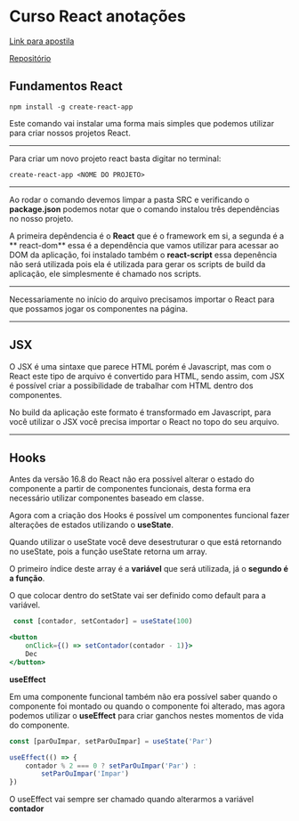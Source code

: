 # Curso React anotações

[Link para apostila](http://files.cod3r.com.br/apostila-react-redux.pdf)

[Repositório](https://github.com/cod3rcursos/curso-react-redux)

## Fundamentos React

```
npm install -g create-react-app 
```

Este comando vai instalar uma forma mais simples que podemos utilizar para criar nossos projetos React.

<hr />

Para criar um novo projeto react basta digitar no terminal:

```
create-react-app <NOME DO PROJETO>
```

<hr/>

Ao rodar o comando devemos limpar a pasta SRC e verificando o **package.json** podemos notar que o comando instalou três dependências no nosso projeto.

A primeira depêndencia é o **React** que é o framework em si, a segunda é a ** react-dom** essa é a dependência que vamos utilizar para acessar ao DOM da aplicação, foi instalado também o **react-script** essa depenência não será utilizada pois ela é utilizada para gerar os scripts de build da aplicação, ele simplesmente é chamado nos scripts.

<hr/>

Necessariamente no início do arquivo precisamos importar o React para que possamos jogar os componentes na página.

<hr/>

## JSX

O JSX é uma sintaxe que parece HTML porém é Javascript, mas com o React este tipo de arquivo é convertido para HTML, sendo assim, com JSX é possível criar a possibilidade de trabalhar com HTML dentro dos componentes.

No build da aplicação este formato é transformado em Javascript, para você utilizar o JSX você precisa importar o React no topo do seu arquivo.

<hr />

## Hooks

Antes da versão 16.8 do React não era possível alterar o estado do componente a partir de componentes funcionais, desta forma era necessário utilizar componentes baseado em classe.

Agora com a criação dos Hooks é possível um componentes funcional fazer alterações de estados utilizando o **useState**. 

Quando utilizar o useState você deve desestruturar o que está retornando no useState, pois a função useState retorna um array.

O primeiro índice deste array é a **variável** que será utilizada, já o **segundo é a função**.

O que colocar dentro do setState vai ser definido como default para a variável.

``` jsx
 const [contador, setContador] = useState(100)

<button 
    onClick={() => setContador(contador - 1)}>
    Dec
</button>
```

**useEffect**

Em uma componente funcional também não era possível saber quando o componente foi montado ou quando o componente foi alterado, mas agora podemos utilizar o **useEffect** para criar ganchos nestes momentos de vida do componente.

``` jsx
const [parOuImpar, setParOuImpar] = useState('Par')

useEffect(() => {
    contador % 2 === 0 ? setParOuImpar('Par') : 
        setParOuImpar('Impar')
})
```

O useEffect vai sempre ser chamado quando alterarmos a variável **contador**











